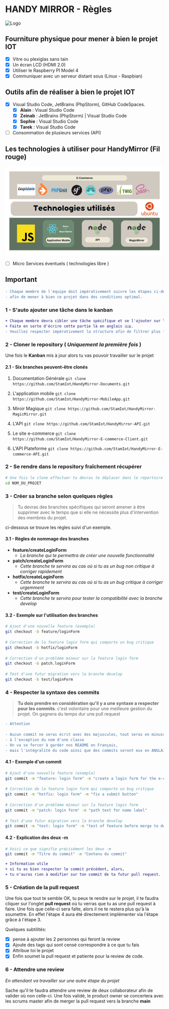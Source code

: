 # HANDY MIRROR - Règles

![Logo](https://github.com/StamIot/HandyMirror-Documents/blob/feature/updateStructure/logo/HM.jpg)

## Fourniture physique pour mener à bien le projet IOT

-   [x] Vitre ou plexiglas sans tain
-   [x] Un écran LCD (HDMI 2.0)
-   [x] Utiliser le Raspberry PI Model 4
-   [x] Communiquer avec un serveur distant sous (Linux - Raspbian)

## Outils afin de réaliser à bien le projet IOT

-   [x] Visual Studio Code, JetBrains (PhpStorm), GitHub CodeSpaces.
    -   [x] **Alain** : Visual Studio Code
    -   [x] **Zeinab** : JetBrains (PhpStorm) | Visual Studio Code
    -   [x] **Sophie** : Visual Studio Code
    -   [x] **Tarek** : Visual Studio Code
-   [ ] Consommation de plusieurs services (API)

## Les technologies à utiliser pour HandyMirror (Fil rouge)

![Logo](https://github.com/stamiot/HandyMirror-Documents/blob/main/screenshots/Technologies_used.png)

-   [ ] Micro Services éventuels ( technologies libre )

## Important

```diff
- Chaque membre de l'équipe doit impérativement suivre les étapes ci-dessous
- afin de mener à bien ce projet dans des conditions optimal.
```

### 1 - S'auto ajouter une tâche dans le kanban

```diff
+ Chaque membre devra cibler une tâche spécifique et se l'ajouter sur le projet commun (Kanban).
+ Faite en sorte d'écrire cette partie là en anglais 🇬🇧.
- Veuillez respecter impérativement la structure afin de filtrer plus facilement les tâches.
```

### 2 - Cloner le repository ( _Uniquement la première fois_ )

Une fois le **Kanban** mis à jour alors tu vas pouvoir travailler sur le projet

#### 2.1 - Six branches peuvent-être clonés

1. Documentation Générale
   `git clone https://github.com/StamIot/HandyMirror-Documents.git`
   <br />
2. L'application mobile
   `git clone https://github.com/StamIot/HandyMirror-MobileApp.git`
   <br />

3. Miroir Magique
   `git clone https://github.com/StamIot/HandyMirror-MagicMirror.git`
   <br />
4. L'API
   `git clone https://github.com/StamIot/HandyMirror-API.git`
   <br />
5. Le site e-commerce
   `git clone https://github.com/StamIot/HandyMirror-E-commerce-Client.git`
   <br />
6. L'API Plateforme
   `git clone https://github.com/StamIot/HandyMirror-E-commerce-API.git`
   <br />


### 2 - Se rendre dans le repository fraîchement récupérer

```sh
# Une fois le clone effectuer tu devras te déplacer dans le répertoire de travaille.
cd NOM_DU_PROJET
```

### 3 - Créer sa branche selon quelques règles

> Tu devras des branches spécifiques qui seront amener à être supprimer avec le temps que si elle ne nécessite plus d'intervention des membres du projet.

ci-dessous se trouve les règles suivi d'un exemple.

#### 3.1 - Règles de nommage des branches

-   **feature/createLoginForm**
    -   _La branche qui te permettra de créer une nouvelle fonctionnalité_
-   **patch/createLoginForm**
    -   _Cette branche te servira au cas où si tu as un bug non critique à corriger rapidement_
-   **hotfix/createLoginForm**
    -   _Cette branche te servira au cas où si tu as un bug critique à corriger urgemment_
-   **test/createLoginForm**
    -   _Cette branche te servira pour tester la compatibilité avec la branche develop_

#### 3.2 - Exemple sur l'utilisation des branches

```sh
# Ajout d'une nouvelle feature (exemple)
git checkout -b feature/loginForm

# Correction de la feature login form qui comporte un bug critique
git checkout -b hotfix/loginForm

# Correction d'un problème mineur sur la feature login form
git checkout -b patch.loginForm

# Test d'une futur migration vers la branche develop
git checkout -b test/loginForm
```

### 4 - Respecter la syntaxe des commits

> **Tu dois prendre en considération qu'il y a une syntaxe a respecter pour les commits**.
> c'est volontaire pour une meilleure gestion du projet.
> On gagnera du temps dur une pull request

```diff
- Attention

- Aucun commit ne seras écrit avec des majuscules, tout seras en minuscule
- à l'exception du nom d'une classe
- On va se forcer à garder nos README en Français,
- mais l'intégralité du code ainsi que des commits seront eux en ANGLAIS
```

#### 4.1 - Exemple d'un commit

```sh
# Ajout d'une nouvelle feature (exemple)
git commit -m "feature: login form" -m "create a login form for the e-commerce"

# Correction de la feature login form qui comporte un bug critique
git commit -m "hotfix: login form" -m "fix a submit button"

# Correction d'un problème mineur sur la feature login form
git commit -m "patch: login form" -m "path text for name label"

# Test d'une futur migration vers la branche develop
git commit -m "test: login form" -m "test of feature before merge to develop branch"
```

#### 4.2 - Explication des deux -m

```sh
# Voici ce que signifie précisément les deux -m
git commit -m "Titre du commit" -m "Contenu du commit"
```

```diff
+ Information utile
+ si tu as bien respecter le commit précédent, alors,
+ tu n'auras rien à modifier sur ton commit de ta futur pull request.
```

### 5 - Création de la pull request

Une fois que tout te semble OK, tu peux te rendre sur le projet, il te faudra cliquer sur l'onglet **pull request** où tu verras que tu as une pull request à faire.
Une fois que celle-ci sera faîte, alors il ne te restera plus qu'à la soumettre.
En effet l'étape 4 aura été directement implémenter via l'étape grâce à l'étape 3.

Quelques subtilités:

-   [x] pense à ajouter les 2 personnes qui feront la review
-   [x] Ajoute des tags qui sont censé correspondre à ce que tu fais
-   [x] Attribue toi le projet
-   [x] Enfin soumet la pull request et patiente pour la review de code.

### 6 - Attendre une review

_En attendant va travailler sur une autre étape du projet_

Sache qu'il te faudra attendre une review de deux collaborateur afin de valider où non celle-ci.
Une fois validé, le product owner se concertera avec les scrums master afin de merger la pull request vers la branche **main**

